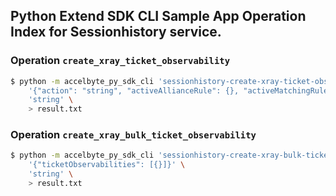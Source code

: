 ## Python Extend SDK CLI Sample App Operation Index for Sessionhistory service.

### Operation `create_xray_ticket_observability`
```sh
$ python -m accelbyte_py_sdk_cli 'sessionhistory-create-xray-ticket-observability' \
    '{"action": "string", "activeAllianceRule": {}, "activeMatchingRule": [{}], "function": "string", "gameMode": "string", "isBackfillMatch": false, "isRuleSetFlexed": false, "iteration": 1, "matchID": "string", "namespace": "string", "remainingPlayersPerTicket": [1], "remainingTickets": 1, "sessionTickID": "string", "tickID": 1, "ticketID": "string", "timeToMatchSec": 3.14, "timestamp": "2000-01-01T12:34:56Z", "unbackfillReason": "string", "unmatchReason": "string"}' \
    'string' \
    > result.txt
```

### Operation `create_xray_bulk_ticket_observability`
```sh
$ python -m accelbyte_py_sdk_cli 'sessionhistory-create-xray-bulk-ticket-observability' \
    '{"ticketObservabilities": [{}]}' \
    'string' \
    > result.txt
```

